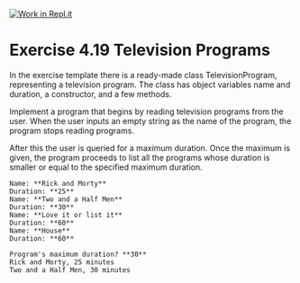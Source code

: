 [![Work in Repl.it](https://classroom.github.com/assets/work-in-replit-14baed9a392b3a25080506f3b7b6d57f295ec2978f6f33ec97e36a161684cbe9.svg)](https://classroom.github.com/online_ide?assignment_repo_id=5977941&assignment_repo_type=AssignmentRepo)
# Exercise 4.19 Television Programs

In the exercise template there is a ready-made class TelevisionProgram, representing a television program. The class has object variables name and duration, a constructor, and a few methods.

Implement a program that begins by reading television programs from the user. When the user inputs an empty string as the name of the program, the program stops reading programs.

After this the user is queried for a maximum duration. Once the maximum is given, the program proceeds to list all the programs whose duration is smaller or equal to the specified maximum duration.

```plaintext
Name: **Rick and Morty**
Duration: **25**
Name: **Two and a Half Men**
Duration: **30**
Name: **Love it or list it**
Duration: **60**
Name: **House**
Duration: **60**

Program's maximum duration? **30**
Rick and Morty, 25 minutes
Two and a Half Men, 30 minutes
```
